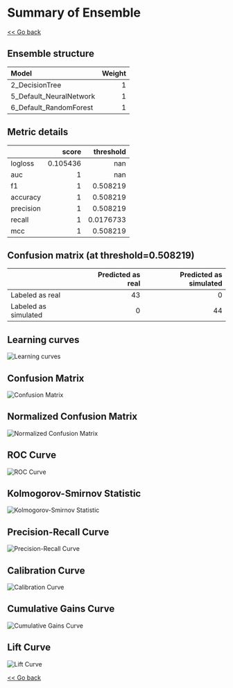 # Summary of Ensemble

[<< Go back](../README.md)


## Ensemble structure
| Model                   |   Weight |
|:------------------------|---------:|
| 2_DecisionTree          |        1 |
| 5_Default_NeuralNetwork |        1 |
| 6_Default_RandomForest  |        1 |

## Metric details
|           |    score |   threshold |
|:----------|---------:|------------:|
| logloss   | 0.105436 | nan         |
| auc       | 1        | nan         |
| f1        | 1        |   0.508219  |
| accuracy  | 1        |   0.508219  |
| precision | 1        |   0.508219  |
| recall    | 1        |   0.0176733 |
| mcc       | 1        |   0.508219  |


## Confusion matrix (at threshold=0.508219)
|                      |   Predicted as real |   Predicted as simulated |
|:---------------------|--------------------:|-------------------------:|
| Labeled as real      |                  43 |                        0 |
| Labeled as simulated |                   0 |                       44 |

## Learning curves
![Learning curves](learning_curves.png)
## Confusion Matrix

![Confusion Matrix](confusion_matrix.png)


## Normalized Confusion Matrix

![Normalized Confusion Matrix](confusion_matrix_normalized.png)


## ROC Curve

![ROC Curve](roc_curve.png)


## Kolmogorov-Smirnov Statistic

![Kolmogorov-Smirnov Statistic](ks_statistic.png)


## Precision-Recall Curve

![Precision-Recall Curve](precision_recall_curve.png)


## Calibration Curve

![Calibration Curve](calibration_curve_curve.png)


## Cumulative Gains Curve

![Cumulative Gains Curve](cumulative_gains_curve.png)


## Lift Curve

![Lift Curve](lift_curve.png)



[<< Go back](../README.md)
